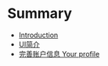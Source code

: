# Summary

* [Introduction](README.md)
* [UI简介](chapter1.md)
* [完善账户信息 Your profile](your-profile.md)

